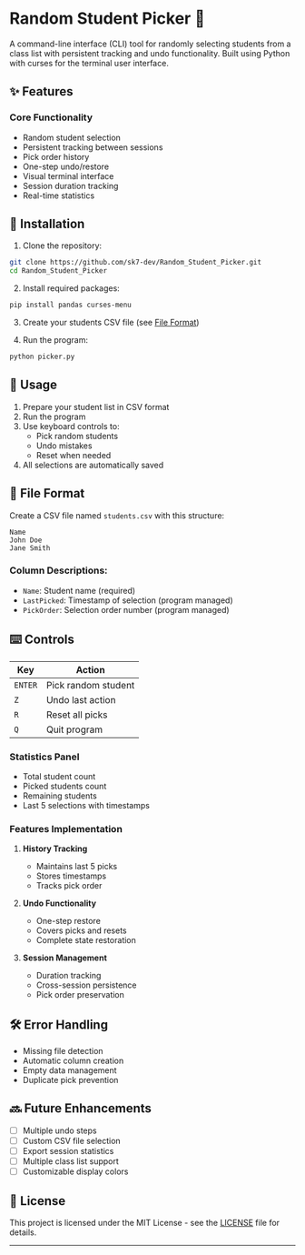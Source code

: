 # Random Student Picker 🎯

A command-line interface (CLI) tool for randomly selecting students from a class list with persistent tracking and undo functionality. Built using Python with curses for the terminal user interface.

## ✨ Features

### Core Functionality
* Random student selection
* Persistent tracking between sessions
* Pick order history
* One-step undo/restore
* Visual terminal interface
* Session duration tracking
* Real-time statistics

## 🚀 Installation

1. Clone the repository:
```bash
git clone https://github.com/sk7-dev/Random_Student_Picker.git
cd Random_Student_Picker
```

2. Install required packages:
```bash
pip install pandas curses-menu
```

3. Create your students CSV file (see [File Format](#file-format))

4. Run the program:
```bash
python picker.py
```

## 📖 Usage

1. Prepare your student list in CSV format
2. Run the program
3. Use keyboard controls to:
   * Pick random students
   * Undo mistakes
   * Reset when needed
4. All selections are automatically saved

## 📁 File Format

Create a CSV file named `students.csv` with this structure:

```csv
Name
John Doe
Jane Smith
```

### Column Descriptions:
* `Name`: Student name (required)
* `LastPicked`: Timestamp of selection (program managed)
* `PickOrder`: Selection order number (program managed)

## ⌨️ Controls

| Key | Action |
|-----|--------|
| `ENTER` | Pick random student |
| `Z` | Undo last action |
| `R` | Reset all picks |
| `Q` | Quit program |

### Statistics Panel
* Total student count
* Picked students count
* Remaining students
* Last 5 selections with timestamps

### Features Implementation
1. **History Tracking**
   - Maintains last 5 picks
   - Stores timestamps
   - Tracks pick order

2. **Undo Functionality**
   - One-step restore
   - Covers picks and resets
   - Complete state restoration

3. **Session Management**
   - Duration tracking
   - Cross-session persistence
   - Pick order preservation

## 🛠️ Error Handling
* Missing file detection
* Automatic column creation
* Empty data management
* Duplicate pick prevention

## 🔜 Future Enhancements
- [ ] Multiple undo steps
- [ ] Custom CSV file selection
- [ ] Export session statistics
- [ ] Multiple class list support
- [ ] Customizable display colors

## 📄 License

This project is licensed under the MIT License - see the [LICENSE](LICENSE) file for details.

---


